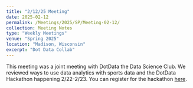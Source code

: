```yaml
---
title: "2/12/25 Meeting"
date: 2025-02-12
permalink: /Meetings/2025/SP/Meeting-02-12/
collection: Meeting Notes
type: "Weekly Meetings"
venue: "Spring 2025"
location: "Madison, Wisconsin"
excerpt: "Dot Data Collab"
---
```

This meeting was a joint meeting with DotData the Data Science Club. We reviewed ways to use data analytics with sports data and the DotData Hackathon happening 2/22-2/23. You can register for the hackathon [here](https://docs.google.com/forms/d/e/1FAIpQLSdPYnaYSVqlKC5DFaPREGalVXITRGSdFCStKeglaaOdeA_46g/viewform).
